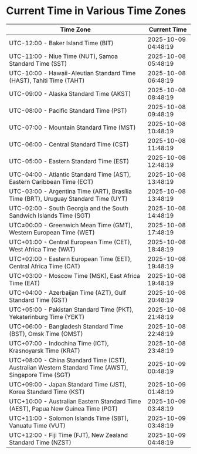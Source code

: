 # Current Time in Various Time Zones

| Time Zone | Current Time |
|-----------|--------------|
| UTC-12:00 - Baker Island Time (BIT) | 2025-10-09 04:48:19 |
| UTC-11:00 - Niue Time (NUT), Samoa Standard Time (SST) | 2025-10-08 05:48:19 |
| UTC-10:00 - Hawaii-Aleutian Standard Time (HAST), Tahiti Time (TAHT) | 2025-10-08 06:48:19 |
| UTC-09:00 - Alaska Standard Time (AKST) | 2025-10-08 08:48:19 |
| UTC-08:00 - Pacific Standard Time (PST) | 2025-10-08 09:48:19 |
| UTC-07:00 - Mountain Standard Time (MST) | 2025-10-08 10:48:19 |
| UTC-06:00 - Central Standard Time (CST) | 2025-10-08 11:48:19 |
| UTC-05:00 - Eastern Standard Time (EST) | 2025-10-08 12:48:19 |
| UTC-04:00 - Atlantic Standard Time (AST), Eastern Caribbean Time (ECT) | 2025-10-08 13:48:19 |
| UTC-03:00 - Argentina Time (ART), Brasília Time (BRT), Uruguay Standard Time (UYT) | 2025-10-08 13:48:19 |
| UTC-02:00 - South Georgia and the South Sandwich Islands Time (SGT) | 2025-10-08 14:48:19 |
| UTC±00:00 - Greenwich Mean Time (GMT), Western European Time (WET) | 2025-10-08 17:48:19 |
| UTC+01:00 - Central European Time (CET), West Africa Time (WAT) | 2025-10-08 18:48:19 |
| UTC+02:00 - Eastern European Time (EET), Central Africa Time (CAT) | 2025-10-08 19:48:19 |
| UTC+03:00 - Moscow Time (MSK), East Africa Time (EAT) | 2025-10-08 19:48:19 |
| UTC+04:00 - Azerbaijan Time (AZT), Gulf Standard Time (GST) | 2025-10-08 20:48:19 |
| UTC+05:00 - Pakistan Standard Time (PKT), Yekaterinburg Time (YEKT) | 2025-10-08 21:48:19 |
| UTC+06:00 - Bangladesh Standard Time (BST), Omsk Time (OMST) | 2025-10-08 22:48:19 |
| UTC+07:00 - Indochina Time (ICT), Krasnoyarsk Time (KRAT) | 2025-10-08 23:48:19 |
| UTC+08:00 - China Standard Time (CST), Australian Western Standard Time (AWST), Singapore Time (SGT) | 2025-10-09 00:48:19 |
| UTC+09:00 - Japan Standard Time (JST), Korea Standard Time (KST) | 2025-10-09 01:48:19 |
| UTC+10:00 - Australian Eastern Standard Time (AEST), Papua New Guinea Time (PGT) | 2025-10-09 03:48:19 |
| UTC+11:00 - Solomon Islands Time (SBT), Vanuatu Time (VUT) | 2025-10-09 03:48:19 |
| UTC+12:00 - Fiji Time (FJT), New Zealand Standard Time (NZST) | 2025-10-09 04:48:19 |
